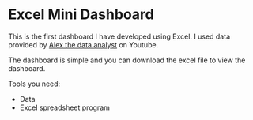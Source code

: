 # Excel Mini Dashboard

This is the first dashboard I have developed using Excel. I used data provided by [Alex the data analyst](https://github.com/AlexTheAnalyst/Excel-Tutorial/blob/main/Excel%20Project%20Dataset.xlsx) on Youtube.

The dashboard is simple and you can download the excel file to view the dashboard.

Tools you need: 
- Data
- Excel spreadsheet program
